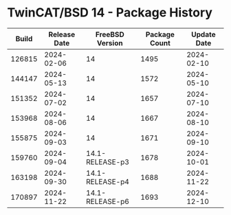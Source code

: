 # TwinCAT/BSD 14 - Package History

| Build  | Release Date | FreeBSD Version | Package Count | Update Date |
|--------|--------------|-----------------|---------------|-------------|
| 126815 | 2024-02-06 | 14 | 1495 | 2024-02-10 |
| 144147 | 2024-05-13 | 14 | 1572 | 2024-05-10 |
| 151352 | 2024-07-02 | 14 | 1657 | 2024-07-10 |
| 153968 | 2024-08-06 | 14 | 1667 | 2024-08-10 |
| 155875 | 2024-09-03 | 14 | 1671 | 2024-09-10 |
| 159760 | 2024-09-04 | 14.1-RELEASE-p3 | 1678 | 2024-10-01 |
| 163198 | 2024-09-30 | 14.1-RELEASE-p4 | 1688 | 2024-11-22 |
| 170897 | 2024-11-22 | 14.1-RELEASE-p6 | 1693 | 2024-12-10 |

